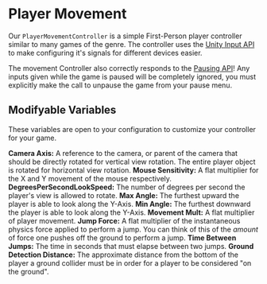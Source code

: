 # Player Movement
Our `PlayerMovementController` is a simple First-Person player controller similar to many games of the genre. The controller uses the [Unity Input API](https://docs.unity3d.com/ScriptReference/Input.html) to make configuring it's signals for different devices easier.

The movement Controller also correctly responds to the [Pausing API](./Pausing%20API.md)! Any inputs given while the game is paused will be completely ignored, you must explicitly make the call to unpause the game from your pause menu.

## Modifyable Variables
These variables are open to your configuration to customize your controller for your game.

**Camera Axis:** A reference to the camera, or parent of the camera that should be directly rotated for vertical view rotation. The entire player object is rotated for horizontal view rotation.
**Mouse Sensitivity:** A flat multiplier for the X and Y movement of the mouse respectively.
**DegreesPerSecondLookSpeed:** The number of degrees per second the player's view is allowed to rotate.
**Max Angle:** The furthest upward the player is able to look along the Y-Axis.
**Min Angle:** The furthest downward the player is able to look along the Y-Axis.
**Movement Mult:** A flat multiplier of player movement.
**Jump Force:** A flat multiplier of the instantaneous physics force applied to perform a jump. You can think of this of the *amount* of force one pushes off the ground to perform a jump.
**Time Between Jumps:** The time in seconds that must elapse between two jumps.
**Ground Detection Distance:** The approximate distance from the bottom of the player a ground collider must be in order for a player to be considered "on the ground".
